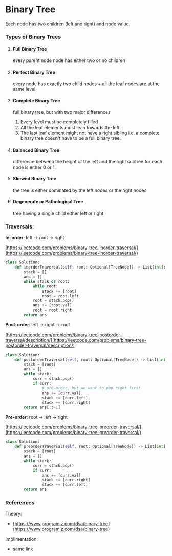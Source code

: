 # Binary Tree

Each node has two children (left and right) and node value.

### Types of Binary Trees

1.  #### Full Binary Tree

    every parent node node has either two or no children
2.  #### Perfect Binary Tree

    every node has exactly two child nodes + all the leaf nodes are at the same level
3.  #### Complete Binary Tree

    full binary tree, but with two major differences

    1. Every level must be completely filled
    2. All the leaf elements must lean towards the left.
    3. The last leaf element might not have a right sibling i.e. a complete binary tree doesn't have to be a full binary tree.
4.  #### Balanced Binary Tree

    difference between the height of the left and the right subtree for each node is either 0 or 1
5.  #### Skewed Binary Tree

    the tree is either dominated by the left nodes or the right nodes
6.  #### Degenerate or Pathological Tree

    tree having a single child either left or right

### Traversals:

**In-order**: left -> root -> right

[https://leetcode.com/problems/binary-tree-inorder-traversal/](https://leetcode.com/problems/binary-tree-inorder-traversal/)

```python
class Solution:
    def inorderTraversal(self, root: Optional[TreeNode]) -> List[int]:
        stack = []
        ans = []
        while stack or root:
            while root:
                stack += [root]
                root = root.left
            root = stack.pop()
            ans += [root.val]
            root = root.right
        return ans

```

**Post-order**: left -> right -> root

[https://leetcode.com/problems/binary-tree-postorder-traversal/description/](https://leetcode.com/problems/binary-tree-postorder-traversal/description/)

```python
class Solution:
    def postorderTraversal(self, root: Optional[TreeNode]) -> List[int]:
        stack = [root]
        ans = []
        while stack:
            curr = stack.pop()
            if curr:
                # pre-order, but we want to pop right first
                ans += [curr.val]
                stack += [curr.left] 
                stack += [curr.right]
        return ans[::-1]

```

**Pre-order**: root -> left -> right

[https://leetcode.com/problems/binary-tree-preorder-traversal/](https://leetcode.com/problems/binary-tree-preorder-traversal/)

```python
class Solution:
    def preorderTraversal(self, root: Optional[TreeNode]) -> List[int]:
        stack = [root]
        ans = []
        while stack:
            curr = stack.pop()
            if curr:
                ans += [curr.val]
                stack += [curr.right]
                stack += [curr.left]
        return ans

```

### References&#x20;

Theory:

* [https://www.programiz.com/dsa/binary-tree](https://www.programiz.com/dsa/binary-tree)

Implimentation:&#x20;

* same link
